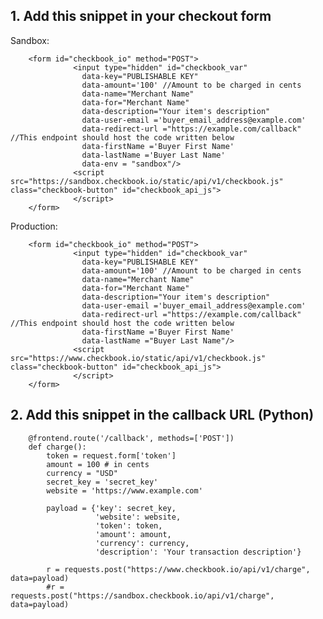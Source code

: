 ## 1. Add this snippet in your checkout form  

Sandbox:

        <form id="checkbook_io" method="POST">
                  <input type="hidden" id="checkbook_var"
                    data-key="PUBLISHABLE KEY"
                    data-amount='100' //Amount to be charged in cents
                    data-name="Merchant Name"
                    data-for="Merchant Name"
                    data-description="Your item's description"
                    data-user-email ='buyer_email_address@example.com'
                    data-redirect-url ="https://example.com/callback" //This endpoint should host the code written below             
                    data-firstName ='Buyer First Name'
                    data-lastName ='Buyer Last Name'
                    data-env = "sandbox"/>
                  <script src="https://sandbox.checkbook.io/static/api/v1/checkbook.js" class="checkbook-button" id="checkbook_api_js">
                  </script>
        </form>

Production:

        <form id="checkbook_io" method="POST">
                  <input type="hidden" id="checkbook_var"
                    data-key="PUBLISHABLE KEY"
                    data-amount='100' //Amount to be charged in cents
                    data-name="Merchant Name"
                    data-for="Merchant Name"
                    data-description="Your item's description"
                    data-user-email ='buyer_email_address@example.com'
                    data-redirect-url ="https://example.com/callback" //This endpoint should host the code written below             
                    data-firstName ='Buyer First Name'
                    data-lastName ="Buyer Last Name"/>
                  <script src="https://www.checkbook.io/static/api/v1/checkbook.js" class="checkbook-button" id="checkbook_api_js">
                  </script>
        </form>


## 2. Add this snippet  in the callback URL (Python)  

        @frontend.route('/callback', methods=['POST'])
        def charge():
            token = request.form['token']
            amount = 100 # in cents
            currency = "USD"
            secret_key = 'secret_key'
            website = 'https://www.example.com'
        
            payload = {'key': secret_key,
                       'website': website,
                       'token': token,
                       'amount': amount,
                       'currency': currency,
                       'description': 'Your transaction description'}
        
            r = requests.post("https://www.checkbook.io/api/v1/charge", data=payload)
            #r = requests.post("https://sandbox.checkbook.io/api/v1/charge", data=payload)
